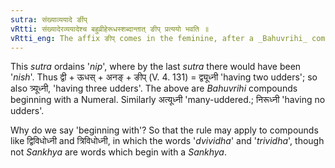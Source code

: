```yaml
---
sutra: संख्याव्ययादे र्ङीप्
vRtti: संख्यादेरव्ययादेश्च बहुव्रीहेरूधस्शब्दान्तात् ङीप् प्रत्ययो भवति ॥
vRtti_eng: The affix ङीप् comes in the feminine, after a _Bahuvrihi_ compound ending in \"_udhas_\", beginning with a Numeral or an Indeclinable.
---
```

This _sutra_ ordains '_nip_', where by the last _sutra_ there would have been '_nish_'. Thus द्वी + ऊधस् + अनङ् + ङीप् (V. 4. 131) = द्व्यूध्नी 'having two udders'; so also त्र्यूध्नी, 'having three udders'. The above are _Bahuvrihi_ compounds beginning with a Numeral. Similarly अत्यूध्नी 'many-uddered.; निरूध्नी 'having no udders'.

Why do we say 'beginning with'? So that the rule may apply to compounds like द्विविधोध्नी and त्रिविधोध्नी, in which the words '_dvividha_' and '_trividha_', though not _Sankhya_ are words which begin with a _Sankhya_.
